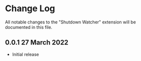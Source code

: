 # Change Log

All notable changes to the "Shutdown Watcher" extension will be documented in this file.

## 0.0.1 27 March 2022

- Initial release